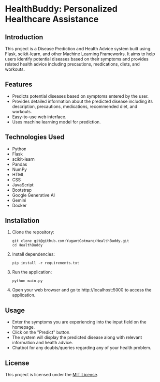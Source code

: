 # HealthBuddy: Personalized Healthcare Assistance

## Introduction
This project is a Disease Prediction and Health Advice system built using Flask, scikit-learn, and other Machine Learning Frameworks. It aims to help users identify potential diseases based on their symptoms and provides related health advice including precautions, medications, diets, and workouts.

## Features
- Predicts potential diseases based on symptoms entered by the user.
- Provides detailed information about the predicted disease including its description, precautions, medications, recommended diet, and workouts.
- Easy-to-use web interface.
- Uses machine learning model for prediction.

## Technologies Used
- Python
- Flask
- scikit-learn
- Pandas
- NumPy
- HTML
- CSS
- JavaScript
- Bootstrap
- Google Generative AI
- Gemini
- Docker

## Installation
1. Clone the repository:
    ```
    git clone git@github.com:YugantGotmare/HealthBuddy.git
    cd HealthBuddy
    ```
2. Install dependencies:
    ```
    pip install -r requirements.txt
    ```
3. Run the application:
    ```
    python main.py
    ```
4. Open your web browser and go to http://localhost:5000 to access the application.

## Usage
- Enter the symptoms you are experiencing into the input field on the homepage.
- Click on the "Predict" button.
- The system will display the predicted disease along with relevant information and health advice.
- Chatbot for any doubts/queries regarding any of your health problem.

## License
This project is licensed under the [MIT License](LICENSE).
